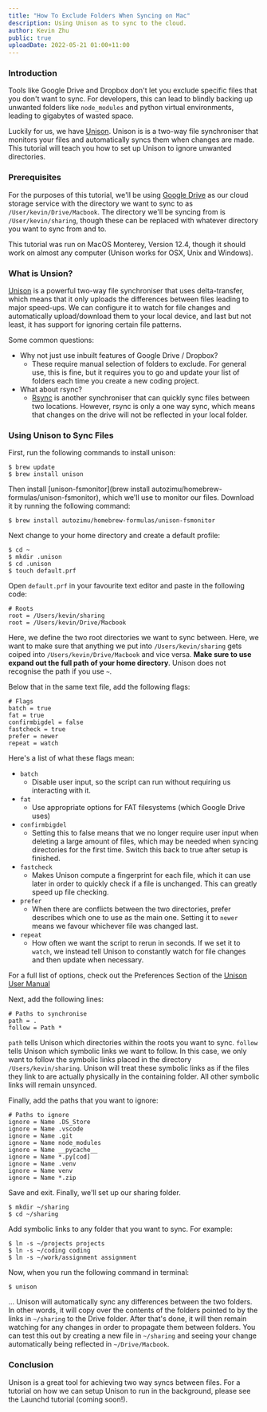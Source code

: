 ```yaml
---
title: "How To Exclude Folders When Syncing on Mac"
description: Using Unison as to sync to the cloud.
author: Kevin Zhu
public: true
uploadDate: 2022-05-21 01:00+11:00
---
```


### Introduction
Tools like Google Drive and Dropbox don't let you exclude specific files that you don't want to sync. For developers, this can lead to blindly backing up unwanted folders like `node_modules` and python virtual environments, leading to gigabytes of wasted space.

Luckily for us, we have [Unison](https://www.cis.upenn.edu/~bcpierce/unison/). Unison is is a two-way file synchroniser that monitors your files and automatically syncs them when changes are made. This tutorial will teach you how to set up Unison to ignore unwanted directories.

### Prerequisites
For the purposes of this tutorial, we'll be using [Google Drive](https://www.google.com/intl/en_au/drive/download/) as our cloud storage service with the directory we want to sync to as `/User/kevin/Drive/Macbook`. The directory we'll be syncing from is `/User/kevin/sharing`, though these can be replaced with whatever directory you want to sync from and to.

This tutorial was run on MacOS Monterey, Version 12.4, though it should work on almost any computer (Unison works for OSX, Unix and Windows).

### What is Unsion?
[Unison](https://www.cis.upenn.edu/~bcpierce/unison/) is a powerful two-way file synchroniser that uses delta-transfer, which means that it only uploads the differences between files leading to major speed-ups. We can configure it to watch for file changes and automatically upload/download them to your local device, and last but not least, it has support for ignoring certain file patterns.

Some common questions:

- Why not just use inbuilt features of Google Drive / Dropbox?
    - These require manual selection of folders to exclude. For general use, this is fine, but it requires you to go and update your list of folders each time you create a new coding project.
- What about rsync?
    - [Rsync](https://en.wikipedia.org/wiki/Rsync) is another synchroniser that can quickly sync files between two locations. However, rsync is only a one way sync, which means that changes on the drive will not be reflected in your local folder.

### Using Unison to Sync Files
First, run the following commands to install unison:

```term
$ brew update 
$ brew install unison
```

Then install [unison-fsmonitor](brew install autozimu/homebrew-formulas/unison-fsmonitor), which we'll use to monitor our files. Download it by running the following command:

```term
$ brew install autozimu/homebrew-formulas/unison-fsmonitor
```

Next change to your home directory and create a default profile:

```term
$ cd ~
$ mkdir .unison
$ cd .unison
$ touch default.prf
```

Open `default.prf` in your favourite text editor and paste in the following code:

```
# Roots
root = /Users/kevin/sharing
root = /Users/kevin/Drive/Macbook
```

Here, we define the two root directories we want to sync between. Here, we want to make sure that anything we put into `/Users/kevin/sharing` gets coiped into `/Users/kevin/Drive/Macbook` and vice versa. __Make sure to use expand out the full path of your home directory__. Unison does not recognise the path if you use `~`.

Below that in the same text file, add the following flags:

```
# Flags
batch = true
fat = true
confirmbigdel = false
fastcheck = true
prefer = newer
repeat = watch
```

Here's a list of what these flags mean:

- `batch`
    - Disable user input, so the script can run without requiring us interacting with it.
- `fat`
    - Use appropriate options for FAT filesystems (which Google Drive uses)
- `confirmbigdel`
    - Setting this to false means that we no longer require user input when deleting a large amount of files, which may be needed when syncing directories for the first time. Switch this back to true after setup is finished.
- `fastcheck`
    - Makes Unison compute a fingerprint for each file, which it can use later in order to quickly check if a file is unchanged. This can greatly speed up file checking.
- `prefer`
    - When there are conflicts between the two directories, prefer describes which one to use as the main one. Setting it to `newer` means we favour whichever file was changed last.
- `repeat`
    - How often we want the script to rerun in seconds. If we set it to `watch`, we instead tell Unison to constantly watch for file changes and then update when necessary.

For a full list of options, check out the Preferences Section of the [Unison User Manual](https://www.cis.upenn.edu/~bcpierce/unison/download/releases/stable/unison-manual.html#prefs)

Next, add the following lines:

```
# Paths to synchronise
path = .
follow = Path *
```

`path` tells Unison which directories within the roots you want to sync. `follow` tells Unison which symbolic links we want to follow. In this case, we only want to follow the symbolic links placed in the directory `/Users/kevin/sharing`. Unison will treat these symbolic links as if the files they link to are actually physically in the containing folder. All other symbolic links will remain unsynced.

Finally, add the paths that you want to ignore:

```
# Paths to ignore
ignore = Name .DS_Store
ignore = Name .vscode
ignore = Name .git
ignore = Name node_modules
ignore = Name __pycache__
ignore = Name *.py[cod]
ignore = Name .venv
ignore = Name venv
ignore = Name *.zip
```

Save and exit. Finally, we'll set up our sharing folder.

```term
$ mkdir ~/sharing
$ cd ~/sharing
```

Add symbolic links to any folder that you want to sync. For example:

```term
$ ln -s ~/projects projects
$ ln -s ~/coding coding
$ ln -s ~/work/assignment assignment
```

Now, when you run the following command in terminal:

```term
$ unison
```

... Unison will automatically sync any differences between the two folders. In other words, it will copy over the contents of the folders pointed to by the links in `~/sharing` to the Drive folder. After that's done, it will then remain watching for any changes in order to propagate them between folders. You can test this out by creating a new file in `~/sharing` and seeing your change automatically being reflected in `~/Drive/Macbook`.

### Conclusion
Unison is a great tool for achieving two way syncs between files. For a tutorial on how we can setup Unison to run in the background, please see the Launchd tutorial (coming soon!).